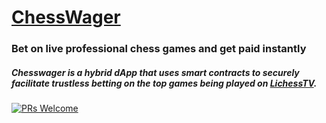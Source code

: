 # [ChessWager](https://chesswager.io/)

### Bet on live professional chess games and get paid instantly

##### Chesswager is a hybrid dApp that uses smart contracts to securely facilitate trustless betting on the top games being played on [LichessTV](https://lichess.org/tv).

[![PRs Welcome](https://img.shields.io/badge/PRs-welcome-brightgreen.svg)](#)
